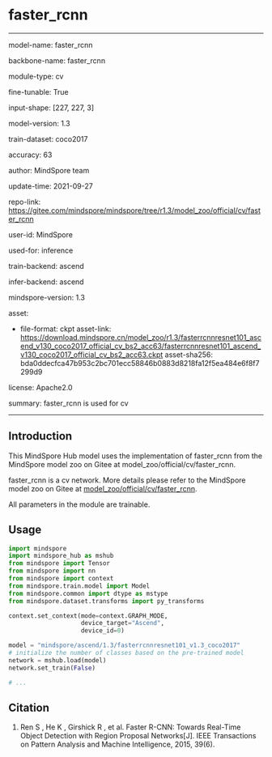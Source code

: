 # faster_rcnn

---

model-name: faster_rcnn

backbone-name: faster_rcnn

module-type: cv

fine-tunable: True

input-shape: [227, 227, 3]

model-version: 1.3

train-dataset: coco2017

accuracy: 63

author: MindSpore team

update-time: 2021-09-27

repo-link: <https://gitee.com/mindspore/mindspore/tree/r1.3/model_zoo/official/cv/faster_rcnn>

user-id: MindSpore

used-for: inference

train-backend: ascend

infer-backend: ascend

mindspore-version: 1.3

asset:

-
    file-format: ckpt
    asset-link: <https://download.mindspore.cn/model_zoo/r1.3/fasterrcnnresnet101_ascend_v130_coco2017_official_cv_bs2_acc63/fasterrcnnresnet101_ascend_v130_coco2017_official_cv_bs2_acc63.ckpt>
    asset-sha256: bda0ddecfca47b953c2bc701ecc58846b0883d8218fa12f5ea484e6f8f7299d9

license: Apache2.0

summary: faster_rcnn is used for cv

---

## Introduction

This MindSpore Hub model uses the implementation of faster_rcnn from the MindSpore model zoo on Gitee at model_zoo/official/cv/faster_rcnn.

faster_rcnn is a cv network. More details please refer to the MindSpore model zoo on Gitee at [model_zoo/official/cv/faster_rcnn](https://gitee.com/mindspore/mindspore/blob/r1.3/model_zoo/official/cv/faster_rcnn/README.md).

All parameters in the module are trainable.

## Usage

```python
import mindspore
import mindspore_hub as mshub
from mindspore import Tensor
from mindspore import nn
from mindspore import context
from mindspore.train.model import Model
from mindspore.common import dtype as mstype
from mindspore.dataset.transforms import py_transforms

context.set_context(mode=context.GRAPH_MODE,
                    device_target="Ascend",
                    device_id=0)

model = "mindspore/ascend/1.3/fasterrcnnresnet101_v1.3_coco2017"
# initialize the number of classes based on the pre-trained model
network = mshub.load(model)
network.set_train(False)

# ...
```

## Citation

1. Ren S , He K , Girshick R , et al. Faster R-CNN: Towards Real-Time Object Detection with Region Proposal Networks[J]. IEEE Transactions on Pattern Analysis and Machine Intelligence, 2015, 39(6).
